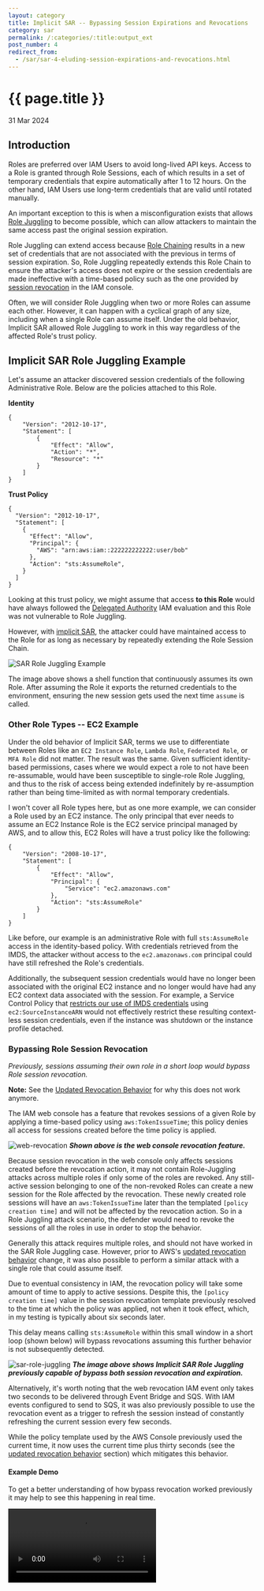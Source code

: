 ```yaml
---
layout: category
title: Implicit SAR -- Bypassing Session Expirations and Revocations
category: sar
permalink: /:categories/:title:output_ext
post_number: 4
redirect_from:
  - /sar/sar-4-eluding-session-expirations-and-revocations.html
---
```


{{ page.title }}
================

<p class="meta">31 Mar 2024</p>

## Introduction

Roles are preferred over IAM Users to avoid long-lived API keys. Access to a Role is granted through Role Sessions, each of which results in a set of temporary credentials that expire automatically after 1 to 12 hours. On the other hand, IAM Users use long-term credentials that are valid until rotated manually.

An important exception to this is when a misconfiguration exists that allows [Role Juggling](https://hackingthe.cloud/aws/post_exploitation/role-chain-juggling/) to become possible, which can allow attackers to maintain the same access past the original session expiration.

Role Juggling can extend access because [Role Chaining](https://docs.aws.amazon.com/IAM/latest/UserGuide/id_roles_terms-and-concepts.html#iam-term-role-chaining) results in a new set of credentials that are not associated with the previous in terms of session expiration. So, Role Juggling repeatedly extends this Role Chain to ensure the attacker's access does not expire or the session credentials are made ineffective with a time-based policy such as the one provided by [session revocation](https://docs.aws.amazon.com/IAM/latest/UserGuide/id_roles_use_revoke-sessions.html) in the IAM console.

Often, we will consider Role Juggling when two or more Roles can assume each other. However, it can happen with a cyclical graph of any size, including when a single Role can assume itself. Under the old behavior, Implicit SAR allowed Role Juggling to work in this way regardless of the affected Role's trust policy.

## Implicit SAR Role Juggling Example

Let's assume an attacker discovered session credentials of the following Administrative Role. Below are the policies attached to this Role.


**Identity**
```
{
    "Version": "2012-10-17",
    "Statement": [
        {
            "Effect": "Allow",
            "Action": "*",
            "Resource": "*"
        }
    ]
}
```

**Trust Policy**
```
{
  "Version": "2012-10-17",
  "Statement": [
    {
      "Effect": "Allow",
      "Principal": {
        "AWS": "arn:aws:iam::222222222222:user/bob"
      },
      "Action": "sts:AssumeRole",
    }
  ]
}
```

Looking at this trust policy, we might assume that access **to this Role** would have always followed the [Delegated Authority](sar-2-iam-evaluation.html#delegated-authority) IAM evaluation and this Role was not vulnerable to Role Juggling. 

However, with [implicit SAR](sar-3-iam-evaluation-self-assume-role.html#implicit-self-assume-role), the attacker could have maintained access to the Role for as long as necessary by repeatedly extending the Role Session Chain.

![SAR Role Juggling Example](/images/sar-role-juggling.png)

The image above shows a shell function that continuously assumes its own Role. After assuming the Role it exports the returned credentials to the environment, ensuring the new session gets used the next time `assume` is called.

### Other Role Types -- EC2 Example

Under the old behavior of Implicit SAR, terms we use to differentiate between Roles like an `EC2 Instance Role`, `Lambda Role`, `Federated Role`, or `MFA Role` did not matter. The result was the same. Given sufficient identity-based permissions, cases where we would expect a role to not have been re-assumable, would have been susceptible to single-role Role Juggling, and thus to the risk of access being extended indefinitely by re-assumption rather than being time-limited as with normal temporary credentials.

I won't cover all Role types here, but as one more example, we can consider a Role used by an EC2 instance. The only principal that ever needs to assume an EC2 Instance Role is the EC2 service principal managed by AWS, and to allow this, EC2 Roles will have a trust policy like the following:

```
{
    "Version": "2008-10-17",
    "Statement": [
        {
            "Effect": "Allow",
            "Principal": {
                "Service": "ec2.amazonaws.com"
            },
            "Action": "sts:AssumeRole"
        }
    ]
}
```

Like before, our example is an administrative Role with full `sts:AssumeRole` access in the identity-based policy. With credentials retrieved from the IMDS, the attacker without access to the `ec2.amazonaws.com` principal could have still refreshed the Role's credentials.

Additionally, the subsequent session credentials would have no longer been associated with the original EC2 instance and no longer would have had any EC2 context data associated with the session. For example, a Service Control Policy that [restricts our use of IMDS credentials](https://aws.amazon.com/blogs/security/how-to-use-policies-to-restrict-where-ec2-instance-credentials-can-be-used-from/) using `ec2:SourceInstanceARN` would not effectively restrict these resulting context-less session credentials, even if the instance was shutdown or the instance profile detached.

### Bypassing Role Session Revocation

*Previously, sessions assuming their own role in a short loop would bypass Role session revocation.*

**Note:** See the [Updated Revocation Behavior](#updated-revocation-behavior) for why this does not work anymore.

The IAM web console has a feature that revokes sessions of a given Role by applying a time-based policy using `aws:TokenIssueTime`; this policy denies all access for sessions created before the time policy is applied.

![web-revocation](/images/sar-web-revocation.png)
***Shown above is the web console revocation feature.***

Because session revocation in the web console only affects sessions created before the revocation action, it may not contain Role-Juggling attacks across multiple roles if only some of the roles are revoked. Any still-active session belonging to one of the non-revoked Roles can create a new session for the Role affected by the revocation. These newly created role sessions will have an `aws:TokenIssueTime` later than the templated `[policy creation time]` and will not be affected by the revocation action. So in a Role Juggling attack scenario, the defender would need to revoke the sessions of all the roles in use in order to stop the behavior.

Generally this attack requires multiple roles, and should not have worked in the SAR Role Juggling case. However, prior to AWS's [updated revocation behavior](#updated-revocation-behavior) change, it was also possible to perform a similar attack with a single role that could assume itself.

Due to eventual consistency in IAM, the revocation policy will take some amount of time to apply to active sessions. Despite this, the `[policy creation time]` value in the session revocation template previously resolved to the time at which the policy was applied, not when it took effect, which, in my testing is typically about six seconds later.

This delay means calling `sts:AssumeRole` within this small window in a short loop (shown below) will bypass revocations assuming this further behavior is not subsequently detected. 

![sar-role-juggling](/images/sar-role-juggling.png)
***The image above shows Implicit SAR Role Juggling previously capable of bypass both session revocation and expiration.***

Alternatively, it's worth noting that the web revocation IAM event only takes two seconds to be delivered through Event Bridge and SQS. With IAM events configured to send to SQS, it was also previously possible to use the revocation event as a trigger to refresh the session instead of constantly refreshing the current session every few seconds.

While the policy template used by the AWS Console previously used the current time, it now uses the current time plus thirty seconds (see the [updated revocation behavior](#updated-revocation-behavior) section) which mitigates this behavior.

#### Example Demo

To get a better understanding of how bypass revocation worked previously it may help to see this happening in real time.

<video controls>
  <source src="/images/sar-role-juggling.mp4" type="video/mp4">

  Your browser does not support the video tag.
</video>

As you can see in the video, the first revocation should have applied to the sessions created at `12:15:20` UTC. However, due to eventual consistency in IAM, by the time the applied revocation policy took effect, we were already using the session created at `12:15:25` UTC, which the revocation policy does not apply to.


#### Updated Revocation Behavior

AWS recently updated revocation behavior to take into account the delay shown above. Specifically, the [documentation now mentions](https://docs.aws.amazon.com/IAM/latest/UserGuide/id_roles_use_revoke-sessions.html#revoke-session) the following:

```
After you choose Revoke active sessions, the policy denies all access to users who assumed the role in the past as well as approximately 30 seconds into the future. This future time choice takes into account the propagation delay of the policy in order to deal with a new session that was acquired or renewed before the updated policy is in effect in a given region. Any user who assumes the role more than approximately 30 seconds after you choose Revoke active sessions is not affected.
```

Along with the Role trust policy change, which prevented these attacks for many roles, this additional change, mitigates the technique described above for other roles which have been explicitly configured to allow self-role assumption. 

*Note: I say mitigate here because it is possible for policy delay to take longer than 30 seconds in rare cases. I won't cover this here, but it's good to keep in mind.*

### SAR Role Juggling with High Privileged Roles: Why did it matter?

A reasonable question is why we should care about the previous SAR Role Juggling possibility on highly privileged Roles. Aren't there other options in this situation?

Yes, there are plenty. However, finding a more straightforward and effective persistence mechanism than what SAR Role Juggling previously allowed would have been difficult. Aside from being aware of SAR itself, It required almost no additional information, did not modify the account, and blended in with legitimate use. It also had the side effect of making events across sessions challenging to track, potentially slowing down remediation after the attacker had been discovered.

As an attacker attempting to perform the previous SAR Role Juggling behavior, we needed to know our current caller ARN, which we would have used `sts:GetCallerIdentity` to obtain. This API call, by design, requires no permissions. Using other persistence methods, we often need additional enumeration to find appropriate targets first.

More importantly, though, Role Juggling is ephemeral. Understanding and tracking resources is often the first step for any security team working with AWS. However, even for organizations without a security team, a simple line in a terraform diff, a broken access key, or an EC2 instance that does not follow tagging conventions can all be enough to raise suspicions.

Furthermore, detecting Role Juggling requires understanding the state of Role Chain Sessions. Without the state of the role chain, AssumeRole is simply another commonly used API call. It is not common for a set of roles to require a bidirectional trust or to be able to assume themselves. Because of these requirements, it generally makes more sense to prevent Role Juggling rather than rely on logging and alerting. However, due to this reasoning, it may not have gotten caught when it is was previously possible.

Compared to other escalations like creating new users or backdooring role trust policies, `sts:AssumeRole` is difficult to audit and is not a great indicator of a compromise.

For these reasons, SAR Role Juggling previously had the potential to be a valuable technique for malicious users who expected their access to expire or be revoked. For example, when an Admin is expecting to be fired or when an attacker gains access to a cross-account proxy role for a SaaS service, the second which we'll explore more in [Attacking the Confused Deputy](./sar-6-confused-deputy.html).

## Summary

Role Juggling complicates the expectation that access to Roles is time-limited and can be easily revoked. Additionally, [Implicit SAR](./sar-3-iam-evaluation-self-assume-role.html#implicit-self-assume-role) meant a simplified version of Role Juggling previously applied to all administrative Roles.
